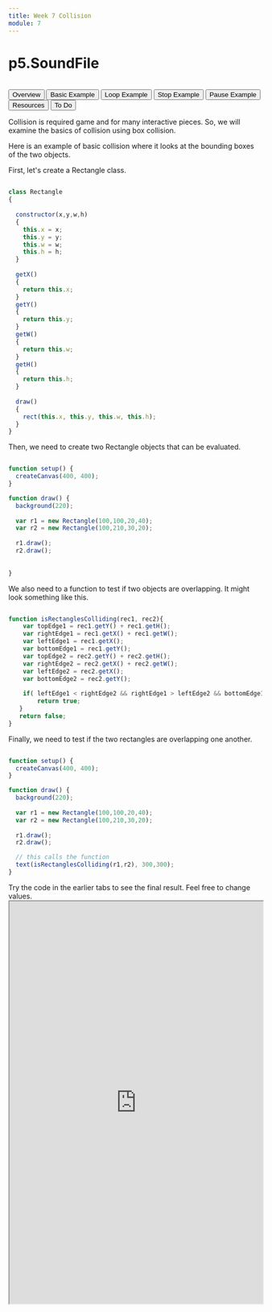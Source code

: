 ```yaml
---
title: Week 7 Collision
module: 7
---
```


# p5.SoundFile <br />


<br />


<div class="tab">
  <button class="tablinks active" onclick="openTab(event, 'Overview')">Overview</button>
  <button class="tablinks" onclick="openTab(event, 'BasicExample')">Basic Example</button>
   <button class="tablinks" onclick="openTab(event, 'Looping')">Loop Example</button>
    <button class="tablinks" onclick="openTab(event, 'Stopping')">Stop Example</button>
     <button class="tablinks" onclick="openTab(event, 'Pausing')">Pause Example</button>
      <button class="tablinks" onclick="openTab(event, 'Resources')">Resources</button>
  <button class="tablinks" onclick="openTab(event, 'ToDo')">To Do</button>
 
</div>

<div id="Overview" class="tabcontent" style="display:block"  >
<div class="tabhtml" markdown="1">

Collision is required game and for many interactive pieces. So, we will examine the basics of collision using box collision.


</div>
</div>

<div id="Step1" class="tabcontent">
<div class="tabhtml" markdown="1">

Here is an example of basic collision where it looks at the bounding boxes of the two objects.

First, let's create a Rectangle class.

```js

class Rectangle
{
  
  constructor(x,y,w,h)
  {
    this.x = x;
    this.y = y;
    this.w = w;
    this.h = h;
  }
  
  getX()
  {
    return this.x;
  }
  getY()
  {
    return this.y;
  }
  getW()
  {
    return this.w;
  }
  getH()
  {
    return this.h;
  }
  
  draw()
  {
    rect(this.x, this.y, this.w, this.h);
  }
}

```



</div>
</div>

<div id="Step2" class="tabcontent">
<div class="tabhtml" markdown="1">

Then, we need to create two Rectangle objects that can be evaluated.

```js

function setup() {
  createCanvas(400, 400);
}

function draw() {
  background(220);
  
  var r1 = new Rectangle(100,100,20,40);
  var r2 = new Rectangle(100,210,30,20);
  
  r1.draw();
  r2.draw();
  
 
}

```

</div>
</div>

<div id="Step3" class="tabcontent">
<div class="tabhtml" markdown="1">

We also need to a function to test if two objects are overlapping.  It might look something like this.

```js

function isRectanglesColliding(rec1, rec2){
    var topEdge1 = rec1.getY() + rec1.getH();
    var rightEdge1 = rec1.getX() + rec1.getW(); 
    var leftEdge1 = rec1.getX();
    var bottomEdge1 = rec1.getY();
    var topEdge2 = rec2.getY() + rec2.getH();
    var rightEdge2 = rec2.getX() + rec2.getW(); 
    var leftEdge2 = rec2.getX();
    var bottomEdge2 = rec2.getY();   
    
    if( leftEdge1 < rightEdge2 && rightEdge1 > leftEdge2 && bottomEdge1 < topEdge2 && topEdge1 > bottomEdge2){
        return true; 
   }
   return false;
}


```

</div>
</div>

<div id="Step4" class="tabcontent">
<div class="tabhtml" markdown="1">

Finally, we need to test if the two rectangles are overlapping one another.

```js

function setup() {
  createCanvas(400, 400);
}

function draw() {
  background(220);
  
  var r1 = new Rectangle(100,100,20,40);
  var r2 = new Rectangle(100,210,30,20);
  
  r1.draw();
  r2.draw();

  // this calls the function
  text(isRectanglesColliding(r1,r2), 300,300);
}


```

</div>
</div>


<div id="ToDo" class="tabcontent">
<div class="tabhtml" markdown="1">
Try the code in the earlier tabs to see the final result. Feel free to change values.

<iframe src="https://editor.p5js.org/" width="100%" height="800px"></iframe>
</div>
</div>

